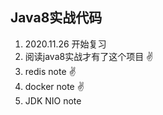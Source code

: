 ## Java8实战代码

1. 2020.11.26 开始复习
2. 阅读java8实战才有了这个项目 ✌
3. redis note ✌
4. docker note ✌
5. JDK NIO note